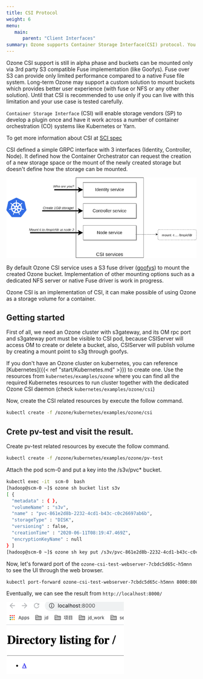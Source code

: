 ```yaml
---
title: CSI Protocol
weight: 6
menu:
   main:
      parent: "Client Interfaces"
summary: Ozone supports Container Storage Interface(CSI) protocol. You can use Ozone by mounting an Ozone volume by Ozone CSI.
---
```


<!---
  Licensed to the Apache Software Foundation (ASF) under one or more
  contributor license agreements.  See the NOTICE file distributed with
  this work for additional information regarding copyright ownership.
  The ASF licenses this file to You under the Apache License, Version 2.0
  (the "License"); you may not use this file except in compliance with
  the License.  You may obtain a copy of the License at

      http://www.apache.org/licenses/LICENSE-2.0

  Unless required by applicable law or agreed to in writing, software
  distributed under the License is distributed on an "AS IS" BASIS,
  WITHOUT WARRANTIES OR CONDITIONS OF ANY KIND, either express or implied.
  See the License for the specific language governing permissions and
  limitations under the License.
-->

<div class="alert alert-warning" role="alert">

Ozone CSI support is still in alpha phase and buckets can be mounted only via 3rd party S3 compatible Fuse implementation (like Goofys). Fuse over S3 can provide only limited performance compared to a native Fuse file system. Long-term Ozone may support a custom solution to mount buckets which provides better user experience (with fuse or NFS or any other solution). Until that CSI is recommended to use only if you can live with this limitation and your use case is tested carefully.
</div>

`Container Storage Interface` (CSI) will enable storage vendors (SP) to develop a plugin once and have it work across a number of container orchestration (CO) systems like Kubernetes or Yarn.

To get more information about CSI at [SCI spec](https://github.com/container-storage-interface/spec/blob/master/spec.md)

CSI defined a simple GRPC interface with 3 interfaces (Identity, Controller, Node). It defined how the Container Orchestrator can request the creation of a new storage space or the mount of the newly created storage but doesn't define how the storage can be mounted.

![CSI](CSI.png)

By default Ozone CSI service uses a S3 fuse driver ([goofys](https://github.com/kahing/goofys)) to mount the created Ozone bucket. Implementation of other mounting options such as a dedicated NFS server or native Fuse driver is work in progress.



Ozone CSI is an implementation of CSI, it can make possible of using Ozone as a storage volume for a container. 

## Getting started

First of all, we need an Ozone cluster with s3gateway, and its OM rpc port and s3gateway port must be visible to CSI pod,
because CSIServer will access OM to create or delete a bucket, also, CSIServer will publish volume by creating a mount point to s3g
through goofys. 

If you don't have an Ozone cluster on kubernetes, you can reference [Kubernetes]({{< ref "start/Kubernetes.md" >}}) to create one. Use the resources from `kubernetes/examples/ozone` where you can find all the required Kubernetes resources to run cluster together with the dedicated Ozone CSI daemon (check `kubernetes/examples/ozone/csi`)   

Now, create the CSI related resources by execute the follow command.

```bash
kubectl create -f /ozone/kubernetes/examples/ozone/csi
```

## Crete pv-test and visit the result.

Create pv-test related resources by execute the follow command.

```bash
kubectl create -f /ozone/kubernetes/examples/ozone/pv-test
```

Attach the pod scm-0 and put a key into the /s3v/pvc* bucket.

```bash
kubectl exec -it  scm-0  bash
[hadoop@scm-0 ~]$ ozone sh bucket list s3v
[ {
  "metadata" : { },
  "volumeName" : "s3v",
  "name" : "pvc-861e2d8b-2232-4cd1-b43c-c0c26697ab6b",
  "storageType" : "DISK",
  "versioning" : false,
  "creationTime" : "2020-06-11T08:19:47.469Z",
  "encryptionKeyName" : null
} ]
[hadoop@scm-0 ~]$ ozone sh key put /s3v/pvc-861e2d8b-2232-4cd1-b43c-c0c26697ab6b/A LICENSE.txt
```

Now, let's forward port of the `ozone-csi-test-webserver-7cbdc5d65c-h5mnn` to see the UI through the web browser.

```bash
kubectl port-forward ozone-csi-test-webserver-7cbdc5d65c-h5mnn 8000:8000
```

Eventually, we can see the result from `http://localhost:8000/`

![pvtest-webui](pvtest-webui.png)
